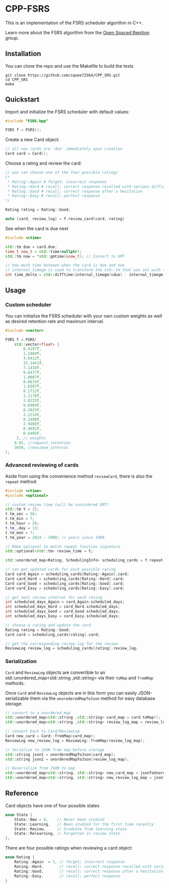 # CPP-FSRS

This is an implementation of the FSRS scheduler algorithm in C++.

Learn more about the FSRS algorithm from the [Open Spaced Repition](https://github.com/open-spaced-repetition) group.

## Installation
You can clone the repo and use the Makefile to build the tests
```
git clone https://github.com/squee72564/CPP_SRS.git
cd CPP_SRS
make
```

## Quickstart

Import and initialize the FSRS scheduler with default values:

```cpp
#include "FSRS.hpp"

FSRS f = FSRS();
```

Create a new Card object:
```cpp
// all new cards are 'due' immediately upon creation
Card card = Card();
```

Choose a rating and review the card:
```cpp
// you can choose one of the four possible ratings
/*
 * Rating::Again # forget; incorrect response
 * Rating::Hard # recall; correct response recalled with serious difficulty
 * Rating::Good # recall; correct response after a hesitation
 * Rating::Easy # recall; perfect response
*/

Rating rating = Rating::Good;

auto [card, review_log] = f.review_card(card, rating)
```

See when the card is due next
```cpp
#include <ctime>

std::tm due = card.due;
time_t now_t = std::time(nullptr);
std::tm now = *std::gmtime(&now_t); // Convert to GMT

// how much time between when the card is due and now
// internal_timegm is used to transform the std::tm that was set with std::gmtime into time_t
int time_delta = std::difftime(internal_timegm(&due) - internal_timegm(&now));
```

## Usage

### Custom scheduler

You can initialize the FSRS scheduler with your own custom weights as well as desired retention rate and maximum interval.

```cpp
#include <vector>

FSRS f = FSRS(
    std::vector<float> {
        0.4197f,
        1.1869f,
        3.0412f,
        15.2441f,
        7.1434f,
        0.6477f,
        1.0007f,
        0.0674f,
        1.6597f,
        0.1712f,
        1.1178f,
        2.0225f,
        0.0904f,
        0.3025f,
        2.1214f,
        0.2498f,
        2.9466f,
        0.4891f,
        0.6468f,
     }, // weights
    0.85, //request_retention
    3650, //maximum_interval 
);
```

### Advanced reviewing of cards

Aside from using the convenience method `reviewCard`, there is also the `repeat` method:

```cpp
#include <ctime>
#include <optional>

// custom review time (will be considered GMT)
std::tm t = {};
t.tm_sec = 56;
t.tm_min = 7;
t.tm_hour = 20;
t.tm_,day = 13;
t.tm_mon = 7;
t.tm_year = 2024 - 1900; // years since 1900

// Make optional to match repeat function signature
std::optional<std::tm> review_time = t;

std::unordered_map<Rating, SchedulingInfo> scheduling_cards = f.repeat(card, review_time);

// can get updated cards for each possible rating
Card card_Again = scheduling_cards[Rating::Again].card;
Card card_Hard = scheduling_cards[Rating::Hard].card;
Card card_Good = scheduling_cards[Rating::Good].card;
Card card_Easy = scheduling_cards[Rating::Easy].card;

// get next review interval for each rating
int scheduled_days_Again = card_Again.scheduled_days;
int scheduled_days_Hard = card_Hard.scheduled_days;
int scheduled_days_Good = card_Good.scheduled_days;
int scheduled_days_Easy = card_Easy.scheduled_days;

// choose a rating and update the card
Rating rating = Rating::Good;
Card card = scheduling_cards[rating].card;

// get the corresponding review log for the review
ReviewLog review_log = scheduling_cards[rating].review_log;
```

### Serialization
`Card` and `ReviewLog` objects are convertible to an std::unordered_map<std::string ,std::string> via their `toMap` and `fromMap` methods.

Once `Card` and `ReviewLog` objects are in this form you can easily JSON-serializable them via the `unorederedMapToJson` method for easy database storage:

```cpp
// convert to a unordered_map 
std::unordered_map<std::string ,std::string> card_map = card.toMap();
std::unordered_map<std::string ,std::string> review_log_map = review_log.toMap();

// convert back to Card/ReviewLog
Card new_card = Card::fromMap(card_map);
ReviewLog new_review_log = ReviewLog::fromMap(review_log_map);

// Serialize to JSON from map before storage
std::string json1 = unorderedMapToJson(card_map);
std::string json2 = unorderedMapToJson(review_log_map);

// Deserialize from JSON to map
std::unordered_map<std::string, std::string> new_card_map = jsonToUnorderedMap(json1);
std::unordered_map<std::string, std::string> new_review_log_map = jsonToUnorderedMap(json2);
```

## Reference

Card objects have one of four possible states
```cpp
enum State {
	State::New = 0,    // Never been studied
	State::Learning,   // Been studied for the first time recently
	State::Review,     // Graduate from learning state
	State::Relearning, // Forgotten in review state
};
```

There are four possible ratings when reviewing a card object:
```cpp
enum Rating {
	Rating::Again  = 1, // forget; incorrect response
	Rating::Hard,   	// recall; correct response recalled with serious difficulty
	Rating::Good, 	    // recall; correct response after a hesitation
	Rating::Easy, 	    // recall; perfect response
}
```
